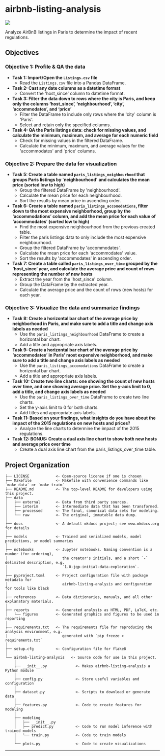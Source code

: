 # airbnb-listing-analysis

<a target="_blank" href="https://cookiecutter-data-science.drivendata.org/">
    <img src="https://img.shields.io/badge/CCDS-Project%20template-328F97?logo=cookiecutter" />
</a>

Analyze AirBnB listings in Paris to determine the impact of recent regulations.

## Objectives

### Objective 1: Profile & QA the data

* **Task 1: Import/Open the `Listings.csv` file**
    * Read the `Listings.csv` file into a Pandas DataFrame.
* **Task 2: Cast any date columns as a datetime format**
    * Convert the 'host_since' column to datetime format.
* **Task 3: Filter the data down to rows where the city is Paris, and keep only the columns ‘host_since’, ‘neighbourhood’, ‘city’, ‘accommodates’, and ‘price’**
    * Filter the DataFrame to include only rows where the 'city' column is 'Paris'.
    * Select and retain only the specified columns.
* **Task 4: QA the Paris listings data: check for missing values, and calculate the minimum, maximum, and average for each numeric field**
    * Check for missing values in the filtered DataFrame.
    * Calculate the minimum, maximum, and average values for the 'accommodates' and 'price' columns.

### Objective 2: Prepare the data for visualization

* **Task 5: Create a table named `paris_listings_neighbourhood` that groups Paris listings by 'neighbourhood' and calculates the mean price (sorted low to high)**
    * Group the filtered DataFrame by 'neighbourhood'.
    * Calculate the mean price for each neighbourhood.
    * Sort the results by mean price in ascending order.
* **Task 6: Create a table named `paris_listings_accomodations`, filter down to the most expensive neighborhood, group by the ‘accommodations’ column, and add the mean price for each value of ‘accommodates’ (sorted low to high)**
    * Find the most expensive neighbourhood from the previous created table.
    * Filter the paris listings data to only include the most expensive neighbourhood.
    * Group the filtered DataFrame by 'accommodates'.
    * Calculate the mean price for each 'accommodates' value.
    * Sort the results by 'accommodates' in ascending order.
* **Task 7: Create a table called `paris_listings_over_time` grouped by the ‘host_since’ year, and calculate the average price and count of rows representing the number of new hosts**
    * Extract the year from the 'host_since' column.
    * Group the DataFrame by the extracted year.
    * Calculate the average price and the count of rows (new hosts) for each year.

### Objective 3: Visualize the data and summarize findings

* **Task 8: Create a horizontal bar chart of the average price by neighborhood in Paris, and make sure to add a title and change axis labels as needed**
    * Use the `paris_listings_neighbourhood` DataFrame to create a horizontal bar chart.
    * Add a title and appropriate axis labels.
* **Task 9: Create a horizontal bar chart of the average price by ‘accommodates’ in Paris’ most expensive neighborhood, and make sure to add a title and change axis labels as needed**
    * Use the `paris_listings_accomodations` DataFrame to create a horizontal bar chart.
    * Add a title and appropriate axis labels.
* **Task 10: Create two line charts: one showing the count of new hosts over time, and one showing average price. Set the y-axis limit to 0, add a title, and change axis labels as needed**
    * Use the `paris_listings_over_time` DataFrame to create two line charts.
    * Set the y-axis limit to 0 for both charts.
    * Add titles and appropriate axis labels.
* **Task 11: Based on your findings, what insights do you have about the impact of the 2015 regulations on new hosts and prices?**
    * Analyze the line charts to determine the impact of the 2015 regulations.
* **Task 12: BONUS: Create a dual axis line chart to show both new hosts and average price over time**
    * Create a dual axis line chart from the paris_listings_over_time table.


## Project Organization

```
├── LICENSE            <- Open-source license if one is chosen
├── Makefile           <- Makefile with convenience commands like `make data` or `make train`
├── README.md          <- The top-level README for developers using this project.
├── data
│   ├── external       <- Data from third party sources.
│   ├── interim        <- Intermediate data that has been transformed.
│   ├── processed      <- The final, canonical data sets for modeling.
│   └── raw            <- The original, immutable data dump.
│
├── docs               <- A default mkdocs project; see www.mkdocs.org for details
│
├── models             <- Trained and serialized models, model predictions, or model summaries
│
├── notebooks          <- Jupyter notebooks. Naming convention is a number (for ordering),
│                         the creator's initials, and a short `-` delimited description, e.g.
│                         `1.0-jqp-initial-data-exploration`.
│
├── pyproject.toml     <- Project configuration file with package metadata for 
│                         airbnb-listing-analysis and configuration for tools like black
│
├── references         <- Data dictionaries, manuals, and all other explanatory materials.
│
├── reports            <- Generated analysis as HTML, PDF, LaTeX, etc.
│   └── figures        <- Generated graphics and figures to be used in reporting
│
├── requirements.txt   <- The requirements file for reproducing the analysis environment, e.g.
│                         generated with `pip freeze > requirements.txt`
│
├── setup.cfg          <- Configuration file for flake8
│
└── airbnb-listing-analysis   <- Source code for use in this project.
    │
    ├── __init__.py             <- Makes airbnb-listing-analysis a Python module
    │
    ├── config.py               <- Store useful variables and configuration
    │
    ├── dataset.py              <- Scripts to download or generate data
    │
    ├── features.py             <- Code to create features for modeling
    │
    ├── modeling                
    │   ├── __init__.py 
    │   ├── predict.py          <- Code to run model inference with trained models          
    │   └── train.py            <- Code to train models
    │
    └── plots.py                <- Code to create visualizations
```

--------

